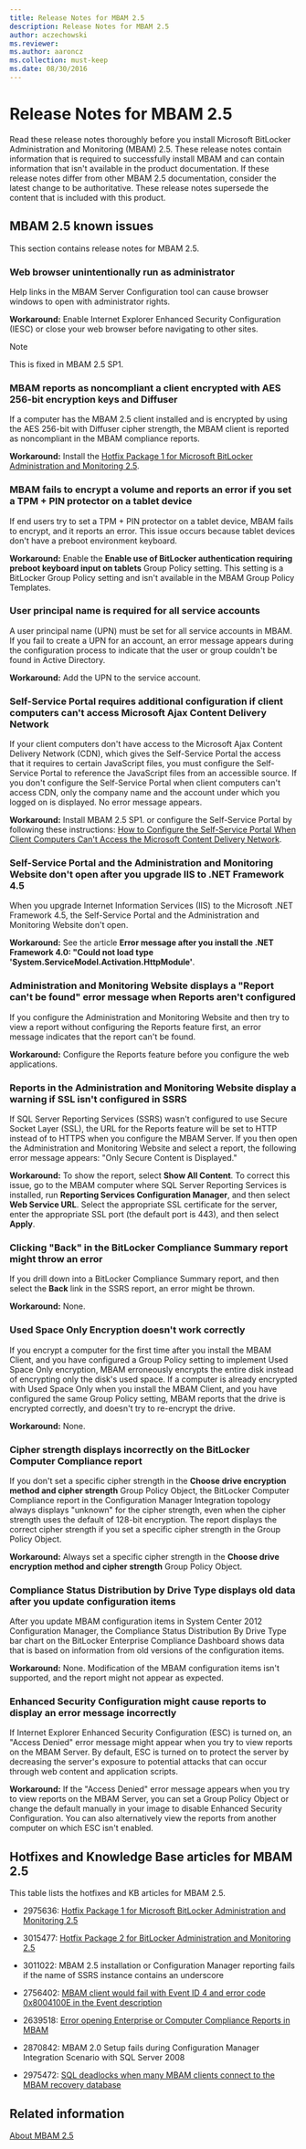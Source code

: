 ```yaml
---
title: Release Notes for MBAM 2.5
description: Release Notes for MBAM 2.5
author: aczechowski
ms.reviewer:
ms.author: aaroncz
ms.collection: must-keep
ms.date: 08/30/2016
---
```



# Release Notes for MBAM 2.5

Read these release notes thoroughly before you install Microsoft BitLocker Administration and Monitoring (MBAM) 2.5. These release notes contain information that is required to successfully install MBAM and can contain information that isn't available in the product documentation. If these release notes differ from other MBAM 2.5 documentation, consider the latest change to be authoritative. These release notes supersede the content that is included with this product.

## MBAM 2.5 known issues

This section contains release notes for MBAM 2.5.

### Web browser unintentionally run as administrator

Help links in the MBAM Server Configuration tool can cause browser windows to open with administrator rights.

**Workaround:** Enable Internet Explorer Enhanced Security Configuration (IESC) or close your web browser before navigating to other sites.

> [!NOTE]
> This is fixed in MBAM 2.5 SP1.

### MBAM reports as noncompliant a client encrypted with AES 256-bit encryption keys and Diffuser

If a computer has the MBAM 2.5 client installed and is encrypted by using the AES 256-bit with Diffuser cipher strength, the MBAM client is reported as noncompliant in the MBAM compliance reports.

**Workaround:** Install the [Hotfix Package 1 for Microsoft BitLocker Administration and Monitoring 2.5](https://support.microsoft.com/topic/hotfix-package-1-for-microsoft-bitlocker-administration-and-monitoring-2-5-48e14840-2d8e-fbbc-2942-60066889e237).

### MBAM fails to encrypt a volume and reports an error if you set a TPM + PIN protector on a tablet device

If end users try to set a TPM + PIN protector on a tablet device, MBAM fails to encrypt, and it reports an error. This issue occurs because tablet devices don't have a preboot environment keyboard.

**Workaround:** Enable the **Enable use of BitLocker authentication requiring preboot keyboard input on tablets** Group Policy setting. This setting is a BitLocker Group Policy setting and isn't available in the MBAM Group Policy Templates.

### User principal name is required for all service accounts

A user principal name (UPN) must be set for all service accounts in MBAM. If you fail to create a UPN for an account, an error message appears during the configuration process to indicate that the user or group couldn't be found in Active Directory.

**Workaround:** Add the UPN to the service account.

### Self-Service Portal requires additional configuration if client computers can't access Microsoft Ajax Content Delivery Network

If your client computers don't have access to the Microsoft Ajax Content Delivery Network (CDN), which gives the Self-Service Portal the access that it requires to certain JavaScript files, you must configure the Self-Service Portal to reference the JavaScript files from an accessible source. If you don't configure the Self-Service Portal when client computers can't access CDN, only the company name and the account under which you logged on is displayed. No error message appears.

**Workaround:** Install MBAM 2.5 SP1. or configure the Self-Service Portal by following these instructions: [How to Configure the Self-Service Portal When Client Computers Can't Access the Microsoft Content Delivery Network](how-to-configure-the-self-service-portal-when-client-computers-cannot-access-the-microsoft-content-delivery-network.md).

### Self-Service Portal and the Administration and Monitoring Website don't open after you upgrade IIS to .NET Framework 4.5

When you upgrade Internet Information Services (IIS) to the Microsoft .NET Framework 4.5, the Self-Service Portal and the Administration and Monitoring Website don't open.

**Workaround:** See the article **Error message after you install the .NET Framework 4.0: "Could not load type 'System.ServiceModel.Activation.HttpModule'**.

### Administration and Monitoring Website displays a "Report can't be found" error message when Reports aren't configured

If you configure the Administration and Monitoring Website and then try to view a report without configuring the Reports feature first, an error message indicates that the report can't be found.

**Workaround:** Configure the Reports feature before you configure the web applications.

### Reports in the Administration and Monitoring Website display a warning if SSL isn't configured in SSRS

If SQL Server Reporting Services (SSRS) wasn't configured to use Secure Socket Layer (SSL), the URL for the Reports feature will be set to HTTP instead of to HTTPS when you configure the MBAM Server. If you then open the Administration and Monitoring Website and select a report, the following error message appears: "Only Secure Content is Displayed."

**Workaround:** To show the report, select **Show All Content**. To correct this issue, go to the MBAM computer where SQL Server Reporting Services is installed, run **Reporting Services Configuration Manager**, and then select **Web Service URL**. Select the appropriate SSL certificate for the server, enter the appropriate SSL port (the default port is 443), and then select **Apply**.

### Clicking "Back" in the BitLocker Compliance Summary report might throw an error

If you drill down into a BitLocker Compliance Summary report, and then select the **Back** link in the SSRS report, an error might be thrown.

**Workaround:** None.

### Used Space Only Encryption doesn't work correctly

If you encrypt a computer for the first time after you install the MBAM Client, and you have configured a Group Policy setting to implement Used Space Only encryption, MBAM erroneously encrypts the entire disk instead of encrypting only the disk's used space. If a computer is already encrypted with Used Space Only when you install the MBAM Client, and you have configured the same Group Policy setting, MBAM reports that the drive is encrypted correctly, and doesn't try to re-encrypt the drive.

**Workaround:** None.

### Cipher strength displays incorrectly on the BitLocker Computer Compliance report

If you don't set a specific cipher strength in the **Choose drive encryption method and cipher strength** Group Policy Object, the BitLocker Computer Compliance report in the Configuration Manager Integration topology always displays "unknown" for the cipher strength, even when the cipher strength uses the default of 128-bit encryption. The report displays the correct cipher strength if you set a specific cipher strength in the Group Policy Object.

**Workaround:** Always set a specific cipher strength in the **Choose drive encryption method and cipher strength** Group Policy Object.

### Compliance Status Distribution by Drive Type displays old data after you update configuration items

After you update MBAM configuration items in System Center 2012 Configuration Manager, the Compliance Status Distribution By Drive Type bar chart on the BitLocker Enterprise Compliance Dashboard shows data that is based on information from old versions of the configuration items.

**Workaround:** None. Modification of the MBAM configuration items isn't supported, and the report might not appear as expected.

### Enhanced Security Configuration might cause reports to display an error message incorrectly

If Internet Explorer Enhanced Security Configuration (ESC) is turned on, an "Access Denied" error message might appear when you try to view reports on the MBAM Server. By default, ESC is turned on to protect the server by decreasing the server's exposure to potential attacks that can occur through web content and application scripts.

**Workaround:** If the "Access Denied" error message appears when you try to view reports on the MBAM Server, you can set a Group Policy Object or change the default manually in your image to disable Enhanced Security Configuration. You can also alternatively view the reports from another computer on which ESC isn't enabled.

## Hotfixes and Knowledge Base articles for MBAM 2.5


This table lists the hotfixes and KB articles for MBAM 2.5.

- 2975636: [Hotfix Package 1 for Microsoft BitLocker Administration and Monitoring 2.5](https://support.microsoft.com/topic/hotfix-package-1-for-microsoft-bitlocker-administration-and-monitoring-2-5-48e14840-2d8e-fbbc-2942-60066889e237)

- 3015477: [Hotfix Package 2 for BitLocker Administration and Monitoring 2.5](https://support.microsoft.com/topic/hotfix-package-2-for-bitlocker-administration-and-monitoring-2-5-8c51765a-99bb-d8ff-f55a-6182f5b674ae)

- 3011022: MBAM 2.5 installation or Configuration Manager reporting fails if the name of SSRS instance contains an underscore

- 2756402: [MBAM client would fail with Event ID 4 and error code 0x8004100E in the Event description](/troubleshoot/windows-client/windows-security/mbam-client-fails-event-id-4-0x8004100e)

- 2639518: [Error opening Enterprise or Computer Compliance Reports in MBAM](/troubleshoot/windows-server/windows-security/error-when-opening-reports-mbam)

- 2870842: MBAM 2.0 Setup fails during Configuration Manager Integration Scenario with SQL Server 2008

- 2975472: [SQL deadlocks when many MBAM clients connect to the MBAM recovery database](https://support.microsoft.com/topic/sql-deadlocks-when-many-mbam-clients-connect-to-the-mbam-recovery-database-314a8c69-449c-f47c-e0bf-310fdf5c63a7)


## Related information

[About MBAM 2.5](about-mbam-25.md)
